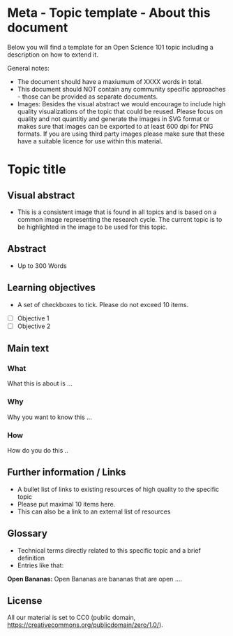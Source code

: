 # Meta - Topic template - About this document

Below you will find a template for an Open Science 101 topic including a description on how to extend it.

General notes:

* The document should have a maxiumum of XXXX words in total.
* This document should NOT contain any community specific approaches - those can be provided as separate documents.
* Images: Besides the visual abstract we would encourage to include high quality visualizations of the topic that could be reused. Please focus on quality and not quantitiy and generate the images in SVG format or makes sure that images can be exported to at least 600 dpi for PNG formats. If you are using third party images please make sure that these have a suitable licence for use within this material.


# Topic title

## Visual abstract

* This is a consistent image that is found in all topics and is based on a common image representing the research cycle. The current topic is to be highlighted in the image to be used for this topic.


## Abstract

* Up to 300 Words


## Learning objectives

* A set of checkboxes to tick. Please do not exceed 10 items.

- [ ] Objective 1 
- [ ] Objective 2

## Main text

### What

What this is about is ...

### Why

Why you want to know this ...

### How

How do you do this ..

## Further information / Links

* A bullet list of links to existing resources of high quality to the specific topic
* Please put maximal 10 items here.
* This can also be a link to an external list of resources

## Glossary

* Technical terms directly related to this specific topic and a brief definition
* Entries like that: 

**Open Bananas:** Open Bananas are bananas that are open ....

## License

All our material is set to CC0 (public domain, https://creativecommons.org/publicdomain/zero/1.0/).
